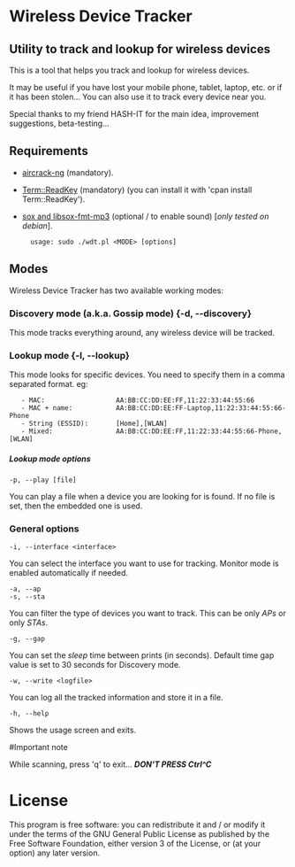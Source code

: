 # Wireless Device Tracker
## Utility to track and lookup for wireless devices

This is a tool that helps you track and lookup for wireless devices.

It may be useful if you have lost your mobile phone, tablet, laptop, etc. or if it has been stolen...
You can also use it to track every device near you.

Special thanks to my friend HASH-IT for the main idea, improvement suggestions, beta-testing...

## Requirements

* [aircrack-ng](http://www.aircrack-ng.org/ "aircrack-ng homepage") (mandatory).
* [Term::ReadKey](https://metacpan.org/module/Term::ReadKey "Term::ReadKey homepage") (mandatory) (you can install it with 'cpan install Term::ReadKey').
* [sox and libsox-fmt-mp3](http://sox.sourceforge.net/ "SoX homepage") (optional / to enable sound) [_only tested on debian_].

        usage: sudo ./wdt.pl <MODE> [options]

## Modes

Wireless Device Tracker has two available working modes:

### Discovery mode (a.k.a. Gossip mode) {-d, --discovery}

This mode tracks everything around, any wireless device will be tracked.

### Lookup mode  {-l, --lookup}

This mode looks for specific devices. You need to specify them in a comma separated format. eg:

       - MAC:                  AA:BB:CC:DD:EE:FF,11:22:33:44:55:66
       - MAC + name:           AA:BB:CC:DD:EE:FF-Laptop,11:22:33:44:55:66-Phone
       - String (ESSID):       [Home],[WLAN]
       - Mixed:                AA:BB:CC:DD:EE:FF,11:22:33:44:55:66-Phone,[WLAN]

##### Lookup mode options

    -p, --play [file]

You can play a file when a device you are looking for is found. If no file is set, then the embedded one is used.

### General options

    -i, --interface <interface>
You can select the interface you want to use for tracking. Monitor mode is enabled automatically if needed.

    -a, --ap
    -s, --sta
You can filter the type of devices you want to track. This can be only _APs_ or only _STAs_.

    -g, --gap
You can set the _sleep_ time between prints (in seconds). Default time gap value is set to 30 seconds for Discovery mode.

    -w, --write <logfile>
You can log all the tracked information and store it in a file.

    -h, --help
Shows the usage screen and exits.

#Important note

While scanning, press 'q' to exit... **_DON'T PRESS Ctrl^C_**  

# License

This program is free software: you can redistribute it and / or modify it under the terms of the GNU General Public License as published by the Free Software Foundation, either version 3 of the License, or (at your option) any later version.

